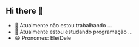 ## Hi there 👋

- 🔭 Atualmente não estou trabalhando ...
- 🌱 Atualmente estou estudando programação ...
- 😄 Pronomes: Ele/Dele


